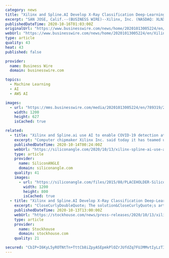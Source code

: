 ```yaml
---
category: news
title: "Xilinx and Spline.AI Develop X-Ray Classification Deep-Learning Model and Reference Design on AWS"
excerpt: "SAN JOSE, Calif.--(BUSINESS WIRE)--Xilinx, Inc. (NASDAQ: XLNX), the leader in adaptive and intelligent computing, today introduced a fully functional medical X-ray classification deep-learning model and a reference design kit, in association with Spline.AI ..."
publishedDateTime: 2020-10-16T01:03:00Z
originalUrl: "https://www.businesswire.com/news/home/20201013005224/en/Xilinx-and-Spline.AI-Develop-X-Ray-Classification-Deep-Learning-Model-and-Reference-Design-on-AWS/?feedref=JjAwJuNHiystnCoBq_hl-fqXyBvmekC3Xq1G1wQ7hjMFbZM1ntlKeK-8bUzJqFSVSfe41V1BKA-b6v2ZVrSSNs-dUYKiDvY7XniNSqv88QcY1Ge_vf9QIMZ4alzIf_0HlyE0C4hZhHVlTvKnn0d0vQ%3D%3D"
webUrl: "https://www.businesswire.com/news/home/20201013005224/en/Xilinx-and-Spline.AI-Develop-X-Ray-Classification-Deep-Learning-Model-and-Reference-Design-on-AWS/?feedref=JjAwJuNHiystnCoBq_hl-fqXyBvmekC3Xq1G1wQ7hjMFbZM1ntlKeK-8bUzJqFSVSfe41V1BKA-b6v2ZVrSSNs-dUYKiDvY7XniNSqv88QcY1Ge_vf9QIMZ4alzIf_0HlyE0C4hZhHVlTvKnn0d0vQ%3D%3D"
type: article
quality: 43
heat: 43
published: false

provider:
  name: Business Wire
  domain: businesswire.com

topics:
  - Machine Learning
  - AI
  - AWS AI

images:
  - url: "https://mms.businesswire.com/media/20201013005224/en/789319/23/xilinx-logo-full-color_%281%29.jpg"
    width: 1200
    height: 627
    isCached: true

related:
  - title: "Xilinx and Spline.ai use AI to enable COVID-19 detection at the edge"
    excerpt: "Computer chipmaker Xilinx Inc. said today it has teamed up with an artificial intelligence startup called Spline.ai to create a medical X-ray classification model that it says is able to improve prediction rates for COVID-19 and pneumonia using AI at the edge."
    publishedDateTime: 2020-10-14T00:24:00Z
    webUrl: "https://siliconangle.com/2020/10/13/xilinx-spline-ai-use-ai-enable-covid-19-detection-edge/"
    type: article
    provider:
      name: SiliconANGLE
      domain: siliconangle.com
    quality: 41
    images:
      - url: "https://siliconangle.com/files/2015/08/PLACEHOLDER-SiliconANGLE.png"
        width: 1200
        height: 800
        isCached: true
  - title: "Xilinx and Spline.AI Develop X-Ray Classification Deep-Learning Model and Reference Design on AWS"
    excerpt: "CloseCurlyDoubleQuote; The solution&CloseCurlyQuote;s artificial intelligence (AI) model is trained using Amazon SageMaker and is deployed from cloud to edge using AWS IoT Greengrass, enabling remote machine learning (ML) model updates, geographically ..."
    publishedDateTime: 2020-10-13T13:00:00Z
    webUrl: "https://stockhouse.com/news/press-releases/2020/10/13/xilinx-and-spline-ai-develop-x-ray-classification-deep-learning-model-and"
    type: article
    provider:
      name: Stockhouse
      domain: stockhouse.com
    quality: 21

secured: "CbIP+I6KyL5yROTNtTn+TttCb8iZpyASEpmkPlOZrJUfdZq7FUJMMvtIyLzTIHKCkYJa69di4V5zLj3er0uelyci7awuMusnXWtY65jwd1Cs2kdr6nm00l3//vTgQyUPMKj9MA+jhuVkTa22nid1OCjpUnIjEhu43JtUJK4ZsDCz2trSt59d3u52pPGCJxAu7HxVJc2tb49elTUHCvEUsgH9CpQgTZSKNGhRMMnQFsK1Ssy9uIQ/XjiGD6dLSgC0ojLGydEi1wdEiQ0UGwFQZiTGVtsv/ur6swP+Hd1tUWWuGEB2UvrXYnOd6OWQ2nNPwvupTWSwZ6WjcER+eH+8O9vTA4qMkAjTOKOiAPY+TCE=;gAJucMJsk82vJ8+2qzAmiA=="
---
```


